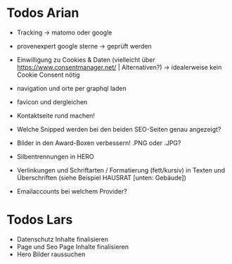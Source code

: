 # Todos Arian
- Tracking -> matomo oder google
- provenexpert google sterne -> geprüft werden


- Einwilligung zu Cookies & Daten (vielleicht über https://www.consentmanager.net/ | Alternativen?) -> idealerweise kein Cookie Consent nötig

- navigation und orte per graphql laden
- favicon und dergleichen
- Kontaktseite rund machen!
- Welche Snipped werden bei den beiden SEO-Seiten genau angezeigt?
- Bilder in den Award-Boxen verbessern! .PNG oder .JPG?

- Silbentrennungen in HERO
- Verlinkungen und Schriftarten / Formatierung (fett/kursiv) in Texten und Überschriften (siehe Beispiel HAUSRAT [unten: Gebäude])

- Emailaccounts bei welchem Provider?

# Todos Lars

- Datenschutz Inhalte finalisieren
- Page und Seo Page Inhalte finalisieren
- Hero Bilder raussuchen